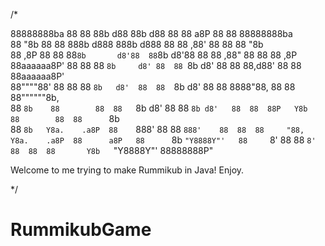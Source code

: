  /*

                                                                                                              
88888888ba   88        88  88b           d88  88b           d88  88  88      a8P   88        88  88888888ba   
88      "8b  88        88  888b         d888  888b         d888  88  88    ,88'    88        88  88      "8b  
88      ,8P  88        88  88`8b       d8'88  88`8b       d8'88  88  88  ,88"      88        88  88      ,8P  
88aaaaaa8P'  88        88  88 `8b     d8' 88  88 `8b     d8' 88  88  88,d88'       88        88  88aaaaaa8P'  
88""""88'    88        88  88  `8b   d8'  88  88  `8b   d8'  88  88  8888"88,      88        88  88""""""8b,  
88    `8b    88        88  88   `8b d8'   88  88   `8b d8'   88  88  88P   Y8b     88        88  88      `8b  
88     `8b   Y8a.    .a8P  88    `888'    88  88    `888'    88  88  88     "88,   Y8a.    .a8P  88      a8P  
88      `8b   `"Y8888Y"'   88     `8'     88  88     `8'     88  88  88       Y8b   `"Y8888Y"'   88888888P"   
                                                                                                              
                                                                                                              
Welcome to me trying to make Rummikub in Java! 
Enjoy.


*/
# RummikubGame
